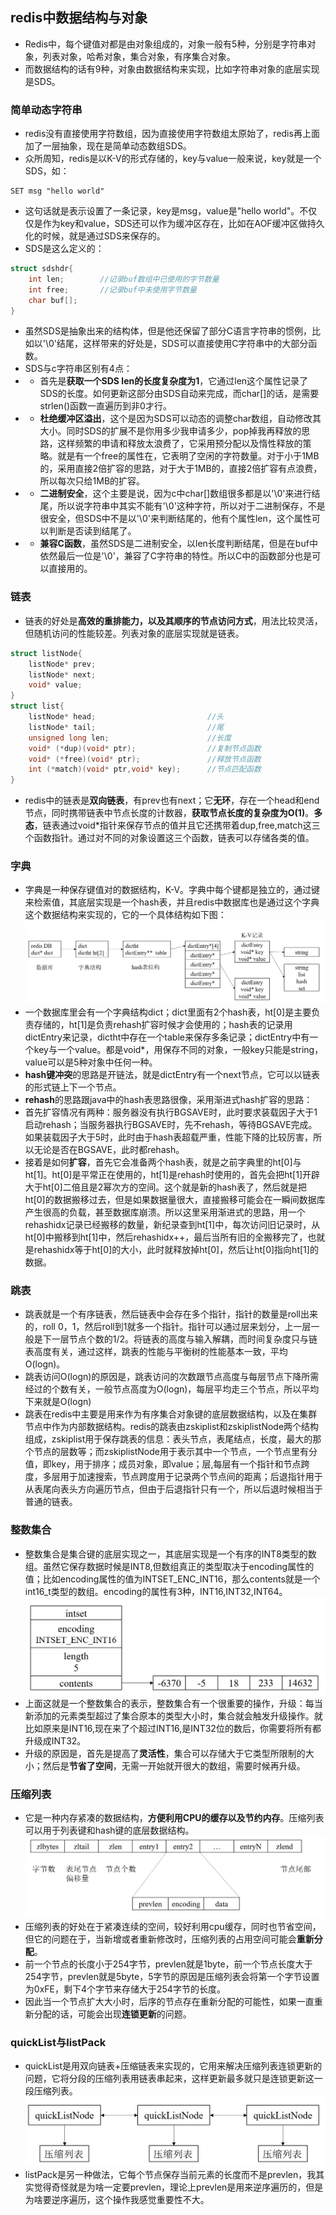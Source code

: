 ## redis中数据结构与对象
- Redis中，每个键值对都是由对象组成的，对象一般有5种，分别是字符串对象，列表对象，哈希对象，集合对象，有序集合对象。
- 而数据结构的话有9种，对象由数据结构来实现，比如字符串对象的底层实现是SDS。
### 简单动态字符串
- redis没有直接使用字符数组，因为直接使用字符数组太原始了，redis再上面加了一层抽象，现在是简单动态数组SDS。
- 众所周知，redis是以K-V的形式存储的，key与value一般来说，key就是一个SDS，如：
```
SET msg "hello world"
```
- 这句话就是表示设置了一条记录，key是msg，value是"hello world"。不仅仅是作为key和value，SDS还可以作为缓冲区存在，比如在AOF缓冲区做持久化的时候，就是通过SDS来保存的。
- SDS是这么定义的：
```cpp
struct sdshdr{
    int len;        //记录buf数组中已使用的字节数量
    int free;       //记录buf中未使用字节数量
    char buf[];
}
```
- 虽然SDS是抽象出来的结构体，但是他还保留了部分C语言字符串的惯例，比如以'\0'结尾，这样带来的好处是，SDS可以直接使用C字符串中的大部分函数。
- SDS与c字符串区别有4点：
- - 首先是**获取一个SDS len的长度复杂度为1**，它通过len这个属性记录了SDS的长度。如何更新这部分由SDS自动来完成，而char[]的话，是需要strlen()函数一直遍历到非0才行。
- - **杜绝缓冲区溢出**，这个是因为SDS可以动态的调整char数组，自动修改其大小。同时SDS的扩展不是你用多少我申请多少，pop掉我再释放的思路，这样频繁的申请和释放太浪费了，它采用预分配以及惰性释放的策略。就是有一个free的属性在，它表明了空闲的字符数量。对于小于1MB的，采用直接2倍扩容的思路，对于大于1MB的，直接2倍扩容有点浪费，所以每次只给1MB的扩容。
- - **二进制安全**，这个主要是说，因为c中char[]数组很多都是以'\0'来进行结尾，所以说字符串中其实不能有'\0'这种字符，所以对于二进制保存，不是很安全，但SDS中不是以'\0'来判断结尾的，他有个属性len，这个属性可以判断是否读到结尾了。
- - **兼容C函数**，虽然SDS是二进制安全，以len长度判断结尾，但是在buf中依然最后一位是'\0'，兼容了C字符串的特性。所以C中的函数部分也是可以直接用的。
### 链表
- 链表的好处是**高效的重排能力，以及其顺序的节点访问方式**，用法比较灵活，但随机访问的性能较差。列表对象的底层实现就是链表。
```cpp
struct listNode{
    listNode* prev;
    listNode* next;
    void* value;
}
struct list{
    listNode* head;                         //头
    listNode* tail;                         //尾
    unsigned long len;                      //长度
    void* (*dup)(void* ptr);                //复制节点函数
    void* (*free)(void* ptr);               //释放节点函数
    int (*match)(void* ptr,void* key);      //节点匹配函数
}
```
- redis中的链表是**双向链表**，有prev也有next；它**无环**，存在一个head和end节点，同时携带链表中节点长度的计数器，**获取节点长度的复杂度为O(1)**。**多态**，链表通过void*指针来保存节点的值并且它还携带着dup,free,match这三个函数指针。通过对不同的对象设置这三个函数，链表可以存储各类的值。

### 字典
- 字典是一种保存键值对的数据结构，K-V。字典中每个键都是独立的，通过键来检索值，其底层实现是一个hash表，并且redis中数据库也是通过这个字典这个数据结构来实现的，它的一个具体结构如下图：
![](image/2022-04-14-15-41-40.png)
- 一个数据库里会有一个字典结构dict；dict里面有2个hash表，ht[0]是主要负责存储的，ht[1]是负责rehash扩容时候才会使用的；hash表的记录用dictEntry来记录，dictht中存在一个table来保存多条记录；dictEntry中有一个key与一个value。都是void*，用保存不同的对象，一般key只能是string，value可以是5种对象中任何一种。
- **hash键冲突**的思路是开链法，就是dictEntry有一个next节点，它可以以链表的形式链上下一个节点。
- **rehash**的思路跟java中的hash表思路很像，采用渐进式hash扩容的思路：
- 首先扩容情况有两种：服务器没有执行BGSAVE时，此时要求装载因子大于1启动rehash；当服务器执行BGSAVE时，先不rehash，等待BGSAVE完成。如果装载因子大于5时，此时由于hash表超载严重，性能下降的比较厉害，所以无论是否在BGSAVE，此时都rehash。
- 接着是如何**扩容**，首先它会准备两个hash表，就是之前字典里的ht[0]与ht[1]。ht[0]是平常正在使用的，ht[1]是rehash时使用的，首先会把ht[1]开辟大于ht[0]二倍且是2幂次方的空间。这个就是新的hash表了，然后就是把ht[0]的数据搬移过去，但是如果数据量很大，直接搬移可能会在一瞬间数据库产生很高的负载，甚至数据库崩溃。所以这里采用渐进式的思路，用一个rehashidx记录已经搬移的数量，新纪录查到ht[1]中，每次访问旧记录时，从ht[0]中搬移到ht[1]中，然后rehashidx++，最后当所有旧的全搬移完了，也就是rehashidx等于ht[0]的大小，此时就释放掉ht[0]，然后让ht[0]指向ht[1]的数据。

### 跳表
- 跳表就是一个有序链表，然后链表中会存在多个指针，指针的数量是roll出来的，roll 0，1，然后roll到1就多一个指针。指针可以通过层来划分，上一层一般是下一层节点个数的1/2。将链表的高度与输入解耦，而时间复杂度只与链表高度有关，通过这样，跳表的性能与平衡树的性能基本一致，平均O(logn)。
- 跳表访问O(logn)的原因是，跳表访问的次数跟节点高度与每层节点下降所需经过的个数有关，一般节点高度为O(logn)，每层平均走三个节点，所以平均下来就是O(logn)
- 跳表在redis中主要是用来作为有序集合对象键的底层数据结构，以及在集群节点中作为内部数据结构。redis的跳表由zskiplist和zskiplistNode两个结构组成，zskiplist用于保存跳表的信息：表头节点，表尾结点，长度，最大的那个节点的层数等；而zskiplistNode用于表示其中一个节点，一个节点里有分值，即key，用于排序；成员对象，即value；层,每层有一个指针和节点跨度，多层用于加速搜索，节点跨度用于记录两个节点间的距离；后退指针用于从表尾向表头方向遍历节点，但由于后退指针只有一个，所以后退时候相当于普通的链表。
### 整数集合
- 整数集合是集合键的底层实现之一，其底层实现是一个有序的INT8类型的数组。虽然它保存数据时候是INT8,但数组真正的类型取决于encoding属性的值；比如encoding属性的值为INTSET_ENC_INT16，那么contents就是一个int16_t类型的数组。encoding的属性有3种，INT16,INT32,INT64。
![](image/2022-04-16-14-16-25.png)
- 上面这就是一个整数集合的表示，整数集合有一个很重要的操作，升级：每当新添加的元素类型超过了集合原本的类型大小时，集合就会触发升级操作。就比如原来是INT16,现在来了个超过INT16,是INT32位的数后，你需要将所有都升级成INT32。
- 升级的原因是，首先是提高了**灵活性**，集合可以存储大于它类型所限制的大小；然后是**节省了空间**，无需一开始就开很大的数组，需要时候再升级。
### 压缩列表
- 它是一种内存紧凑的数据结构，**方便利用CPU的缓存以及节约内存**。压缩列表可以用于列表键和hash键的底层数据结构。
![](image/2022-04-16-15-35-16.png)
- 压缩列表的好处在于紧凑连续的空间，较好利用cpu缓存，同时也节省空间，但它的问题在于，当新增或者重新修改时，压缩列表的占用空间可能会**重新分配**。
- 前一个节点的长度小于254字节，prevlen就是1byte，前一个节点长度大于254字节，prevlen就是5byte，5字节的原因是压缩列表会将第一个字节设置为0xFE，剩下4个字节来存储大于254字节的长度。
- 因此当一个节点扩大大小时，后序的节点存在重新分配的可能性，如果一直重新分配的话，可能会出现**连锁更新**的问题。
### quickList与listPack
- quickList是用双向链表+压缩链表来实现的，它用来解决压缩列表连锁更新的问题，它将分段的压缩列表用链表串起来，这样更新最多就只是连锁更新这一段压缩列表。
![](image/2022-04-16-16-22-27.png)
- listPack是另一种做法，它每个节点保存当前元素的长度而不是prevlen，我其实觉得奇怪就是为啥一定要prevlen，理论上prevlen是用来逆序遍历的，但是为啥要逆序遍历，这个操作我感觉重要性不大。